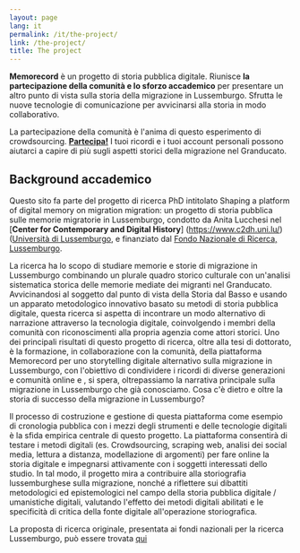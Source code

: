 ```yaml
---
layout: page
lang: it
permalink: /it/the-project/
link: /the-project/
title: The project
---
```


**Memorecord** è un progetto di storia pubblica digitale. Riunisce **la partecipazione della comunità e lo sforzo accademico** per presentare un altro punto di vista sulla storia della migrazione in Lussemburgo. Sfrutta le nuove tecnologie di comunicazione per avvicinarsi alla storia in modo collaborativo. 

<!-- more -->

La partecipazione della comunità è l'anima di questo esperimento di crowdsourcing. [**Partecipa!**](https://c2dh.github.io/memorecord/take-part/) I tuoi ricordi e i tuoi account personali possono aiutarci a capire di più sugli aspetti storici della migrazione nel Granducato.


## Background accademico

Questo sito fa parte del progetto di ricerca PhD intitolato Shaping a platform of digital memory on migration migration: un progetto di storia pubblica sulle memorie migratorie in Lussemburgo, condotto da Anita Lucchesi nel [**Center for Contemporary and Digital History**] (https://www.c2dh.uni.lu/) ([Università di Lussemburgo](https://www.uni.lu/), e finanziato dal [Fondo Nazionale di Ricerca, Lussemburgo](https://www.fnr.lu).

La ricerca ha lo scopo di studiare memorie e storie di migrazione in Lussemburgo combinando un plurale quadro storico culturale con un'analisi sistematica storica delle memorie mediate dei migranti nel Granducato. Avvicinandosi al soggetto dal punto di vista della Storia dal Basso e usando un apparato metodologico innovativo basato su metodi di storia pubblica digitale, questa ricerca si aspetta di incontrare un modo alternativo di narrazione attraverso la tecnologia digitale, coinvolgendo i membri della comunità con riconoscimenti alla propria agenzia come attori storici. Uno dei principali risultati di questo progetto di ricerca, oltre alla tesi di dottorato, è la formazione, in collaborazione con la comunità, della piattaforma Memorecord per uno storytelling digitale alternativo sulla migrazione in Lussemburgo, con l'obiettivo di condividere i ricordi di diverse generazioni e comunità online e , si spera, oltrepassiamo la narrativa principale sulla migrazione in Lussemburgo che già conosciamo. Cosa c'è dietro e oltre la storia di successo della migrazione in Lussemburgo?

Il processo di costruzione e gestione di questa piattaforma come esempio di cronologia pubblica con i mezzi degli strumenti e delle tecnologie digitali è la sfida empirica centrale di questo progetto. La piattaforma consentirà di testare i metodi digitali (es. Crowdsourcing, scraping web, analisi dei social media, lettura a distanza, modellazione di argomenti) per fare online la storia digitale e impegnarsi attivamente con i soggetti interessati dello studio. In tal modo, il progetto mira a contribuire alla storiografia lussemburghese sulla migrazione, nonché a riflettere sui dibattiti metodologici ed epistemologici nel campo della storia pubblica digitale / umanistiche digitali, valutando l'effetto dei metodi digitali abilitati e le specificità di critica della fonte digitale all'operazione storiografica.

La proposta di ricerca originale, presentata ai fondi nazionali per la ricerca Lussemburgo, può essere trovata [qui](https://historiografianarede.files.wordpress.com/2015/10/lucchesi-fnr.pdf)
